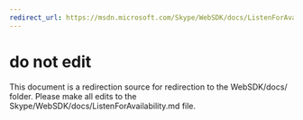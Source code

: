```yaml
---
redirect_url: https://msdn.microsoft.com/Skype/WebSDK/docs/ListenForAvailability
---
```

# do not edit
This document is a redirection source for redirection to the WebSDK/docs/ folder. Please make all edits to the Skype/WebSDK/docs/ListenForAvailability.md file.

